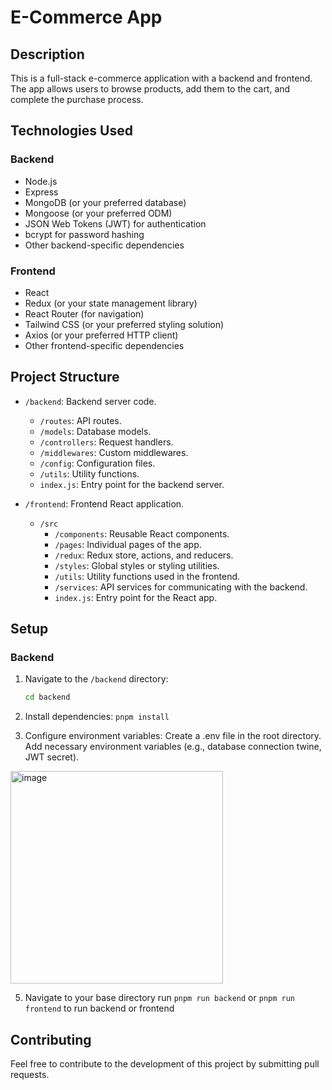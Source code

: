 # E-Commerce App

## Description

This is a full-stack e-commerce application with a backend and frontend. The app allows users to browse products, add them to the cart, and complete the purchase process.

## Technologies Used

### Backend

- Node.js
- Express
- MongoDB (or your preferred database)
- Mongoose (or your preferred ODM)
- JSON Web Tokens (JWT) for authentication
- bcrypt for password hashing
- Other backend-specific dependencies

### Frontend

- React
- Redux (or your state management library)
- React Router (for navigation)
- Tailwind CSS (or your preferred styling solution)
- Axios (or your preferred HTTP client)
- Other frontend-specific dependencies

## Project Structure

- `/backend`: Backend server code.
  - `/routes`: API routes.
  - `/models`: Database models.
  - `/controllers`: Request handlers.
  - `/middlewares`: Custom middlewares.
  - `/config`: Configuration files.
  - `/utils`: Utility functions.
  - `index.js`: Entry point for the backend server.

- `/frontend`: Frontend React application.
  - `/src`
    - `/components`: Reusable React components.
    - `/pages`: Individual pages of the app.
    - `/redux`: Redux store, actions, and reducers.
    - `/styles`: Global styles or styling utilities.
    - `/utils`: Utility functions used in the frontend.
    - `/services`: API services for communicating with the backend.
    - `index.js`: Entry point for the React app.

## Setup

### Backend

1. Navigate to the `/backend` directory:

   ```bash
   cd backend
2. Install dependencies:
 `pnpm install`

3. Configure environment variables:
  Create a .env file in the root directory.
  Add necessary environment variables (e.g., database connection twine, JWT secret).

  <img width="340" alt="image" src="https://github.com/aadish-rahman/E-Commerce-App/assets/152465910/6ac6868c-2b3e-45d2-b983-157c3cd5bbbc">


5. Navigate to your base directory 
  run `pnpm run backend` or `pnpm run frontend` to run backend or frontend

## Contributing
Feel free to contribute to the development of this project by submitting pull requests.

